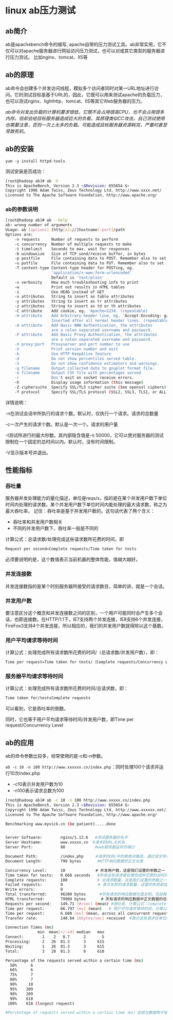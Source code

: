 # linux ab压力测试

## ab简介

ab是apachebench命令的缩写, apache自带的压力测试工具。ab非常实用，它不仅可以对apache服务器进行网站访问压力测试，也可以对或其它类型的服务器进行压力测试。 比如nginx、tomcat、IIS等

## ab的原理

ab命令会创建多个并发访问线程，模拟多个访问者同时对某一URL地址进行访问。它的测试目标是基于URL的，因此，它既可以用来测试apache的负载压力，也可以测试nginx、lighthttp、tomcat、IIS等其它Web服务器的压力。

*ab命令对发出负载的计算机要求很低，它既不会占用很高CPU，也不会占用很多内存。但却会给目标服务器造成巨大的负载，其原理类似CC攻击。自己测试使用也需要注意，否则一次上太多的负载。可能造成目标服务器资源耗完，严重时甚至导致死机。*

## ab的安装

```shell
yum -y install httpd-tools  
```

测试安装是否成功：

```bash
[root@hadoop ab]# ab -V
This is ApacheBench, Version 2.3 <$Revision: 655654 $>
Copyright 1996 Adam Twiss, Zeus Technology Ltd, http://www.xxxx.net/
Licensed to The Apache Software Foundation, http://www.apache.org/  
```

### ab的参数说明

```bash
[root@hadoop ab]# ab --help
ab: wrong number of arguments
Usage: ab [options] [http[s]://]hostname[:port]/path
Options are:
    -n requests     Number of requests to perform
    -c concurrency  Number of multiple requests to make
    -t timelimit    Seconds to max. wait for responses
    -b windowsize   Size of TCP send/receive buffer, in bytes
    -p postfile     File containing data to POST. Remember also to set -T
    -u putfile      File containing data to PUT. Remember also to set -T
    -T content-type Content-type header for POSTing, eg.
                    'application/x-www-form-urlencoded'
                    Default is 'text/plain'
    -v verbosity    How much troubleshooting info to print
    -w              Print out results in HTML tables
    -i              Use HEAD instead of GET
    -x attributes   String to insert as table attributes
    -y attributes   String to insert as tr attributes
    -z attributes   String to insert as td or th attributes
    -C attribute    Add cookie, eg. 'Apache=1234. (repeatable)
    -H attribute    Add Arbitrary header line, eg. 'Accept-Encoding: gzip'
                    Inserted after all normal header lines. (repeatable)
    -A attribute    Add Basic WWW Authentication, the attributes
                    are a colon separated username and password.
    -P attribute    Add Basic Proxy Authentication, the attributes
                    are a colon separated username and password.
    -X proxy:port   Proxyserver and port number to use
    -V              Print version number and exit
    -k              Use HTTP KeepAlive feature
    -d              Do not show percentiles served table.
    -S              Do not show confidence estimators and warnings.
    -g filename     Output collected data to gnuplot format file.
    -e filename     Output CSV file with percentages served
    -r              Don't exit on socket receive errors.
    -h              Display usage information (this message)
    -Z ciphersuite  Specify SSL/TLS cipher suite (See openssl ciphers)
    -f protocol     Specify SSL/TLS protocol (SSL2, SSL3, TLS1, or ALL)
```

详情说明：

-n在测试会话中所执行的请求个数。默认时，仅执行一个请求。请求的总数量

-c一次产生的请求个数。默认是一次一个。请求的用户量

-t测试所进行的最大秒数。其内部隐含值是-n 50000，它可以使对服务器的测试限制在一个固定的总时间以内。默认时，没有时间限制。

-V显示版本号并退出。

## 性能指标

### 吞吐量

服务器并发处理能力的量化描述，单位是reqs/s，指的是在某个并发用户数下单位时间内处理的请求数。某个并发用户数下单位时间内能处理的最大请求数，称之为最大吞吐率。 记住：吞吐率是基于并发用户数的。这句话代表了两个含义：

- 吞吐率和并发用户数相关
- 不同的并发用户数下，吞吐率一般是不同的

计算公式：总请求数/处理完成这些请求数所花费的时间，即

```bash
Request per second=Complete requests/Time taken for tests
```

必须要说明的是，这个数值表示当前机器的整体性能，值越大越好。

### 并发连接数

并发连接数指的是某个时刻服务器所接受的请求数目，简单的讲，就是一个会话。

### 并发用户数

要注意区分这个概念和并发连接数之间的区别，一个用户可能同时会产生多个会话，也即连接数。在HTTP/1.1下，IE7支持两个并发连接，IE8支持6个并发连接，FireFox3支持4个并发连接，所以相应的，我们的并发用户数就得除以这个基数。

### 用户平均请求等待时间

计算公式：处理完成所有请求数所花费的时间/（总请求数/并发用户数），即：

```bash
Time per request=Time taken for tests/（Complete requests/Concurrency Level）
```

### 服务器平均请求等待时间

计算公式：处理完成所有请求数所花费的时间/总请求数，即：

```bash
Time taken for/testsComplete requests  
```

可以看到，它是吞吐率的倒数。

同时，它也等于用户平均请求等待时间/并发用户数，即Time per request/Concurrency Level

## ab的应用

ab的命令参数比较多，经常使用的是-c和-n参数。

`ab -c 10 -n 100 http://www.xxxxxx.cn/index.php`：同时处理100个请求并运行10次index.php

- -c10表示并发用户数为10
- -n100表示请求总数为100

```bash
[root@hadoop ab]# ab -c 10 -n 100 http://www.xxxxx.cn/index.php
This is ApacheBench, Version 2.3 <$Revision: 655654 $>
Copyright 1996 Adam Twiss, Zeus Technology Ltd, http://www.xxxxxx.net/
Licensed to The Apache Software Foundation, http://www.apache.org/

Benchmarking www.myvick.cn (be patient).....done


Server Software:        nginx/1.13.6   #测试服务器的名字
Server Hostname:        www.xxxxx.cn  #请求的URL主机名
Server Port:            80             #web服务器监听的端口

Document Path:          /index.php　　  #请求的URL中的根绝对路径，通过该文件的后缀名，我们一般可以了解该请求的类型
Document Length:        799 bytes       #HTTP响应数据的正文长度

Concurrency Level:      10　　　　　　　　# 并发用户数，这是我们设置的参数之一
Time taken for tests:   0.668 seconds   #所有这些请求被处理完成所花费的总时间 单位秒
Complete requests:      100 　　　　　　  # 总请求数量，这是我们设置的参数之一
Failed requests:        0　　　　　　　　  # 表示失败的请求数量，这里的失败是指请求在连接服务器、发送数据等环节发生异常，以及无响应后超时的情况
Write errors:           0
Total transferred:      96200 bytes　　　 #所有请求的响应数据长度总和。包括每个HTTP响应数据的头信息和正文数据的长度
HTML transferred:       79900 bytes　　　　# 所有请求的响应数据中正文数据的总和，也就是减去了Total transferred中HTTP响应数据中的头信息的长度
Requests per second:    149.71 [#/sec] (mean) #吞吐率，计算公式：Complete requests/Time taken for tests  总请求数/处理完成这些请求数所花费的时间
Time per request:       66.797 [ms] (mean)   # 用户平均请求等待时间，计算公式：Time token for tests/（Complete requests/Concurrency Level）。处理完成所有请求数所花费的时间/（总请求数/并发用户数）
Time per request:       6.680 [ms] (mean, across all concurrent requests) #服务器平均请求等待时间，计算公式：Time taken for tests/Complete requests，正好是吞吐率的倒数。也可以这么统计：Time per request/Concurrency Level
Transfer rate:          140.64 [Kbytes/sec] received  #表示这些请求在单位时间内从服务器获取的数据长度，计算公式：Total trnasferred/ Time taken for tests，这个统计很好的说明服务器的处理能力达到极限时，其出口宽带的需求量。

Connection Times (ms)
              min  mean[+/-sd] median   max
Connect:        1    2   0.7      2       5
Processing:     2   26  81.3      3     615
Waiting:        1   26  81.3      3     615
Total:          3   28  81.3      6     618

Percentage of the requests served within a certain time (ms)
  50%      6
  66%      6
  75%      7
  80%      7
  90%     10
  95%    209
  98%    209
  99%    618
 100%    618 (longest request)

#Percentage of requests served within a certain time（ms）这部分数据用于描述每个请求处理时间的分布情况，比如以上测试，80%的请求处理时间都不超过7ms，这个处理时间是指前面的Time per request，即对于单个用户而言，平均每个请求的处理时间
```